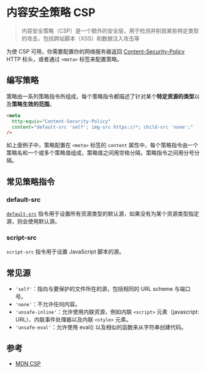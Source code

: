 # 内容安全策略 CSP

> 内容安全策略（CSP）是一个额外的安全层，用于检测并削弱某些特定类型的攻击，包括跨站脚本（XSS）和数据注入攻击等

为使 CSP 可用，你需要配置你的网络服务器返回 [Content-Security-Policy](https://developer.mozilla.org/zh-CN/docs/Web/HTTP/Headers/Content-Security-Policy) HTTP 标头，或者通过 `<meta>` 标签来配置策略。

## 编写策略

策略由一系列策略指令所组成，每个策略指令都描述了针对某个**特定资源的类型**以及**策略生效的范围**。

```html
<meta
  http-equiv="Content-Security-Policy"
  content="default-src 'self'; img-src https://*; child-src 'none';"
/>
```

如上面例子中，策略配置在 `<meta>` 标签的 `content` 属性中，每个策略指令由一个策略名和一个或多个策略值组成，策略值之间用空格分隔，策略指令之间用分号分隔。

## 常见策略指令

### default-src

[`default-src`](https://developer.mozilla.org/zh-CN/docs/Web/HTTP/Headers/Content-Security-Policy/default-src) 指令用于设置所有资源类型的默认源，如果没有为某个资源类型指定源，则会使用默认源。

### script-src

`script-src` 指令用于设置 JavaScript 脚本的源。

## 常见源

- `'self'`：指向与要保护的文件所在的源，包括相同的 URL scheme 与端口号。
- `'none'`：不允许任何内容。
- `'unsafe-inline'`：允许使用内联资源，例如内联 `<script>` 元素（javascript: URL）、内联事件处理器以及内联 `<style>` 元素。
- `'unsafe-eval'`：允许使用 eval() 以及相似的函数来从字符串创建代码。

## 参考

- [MDN CSP](https://developer.mozilla.org/zh-CN/docs/Web/HTTP/CSP)
